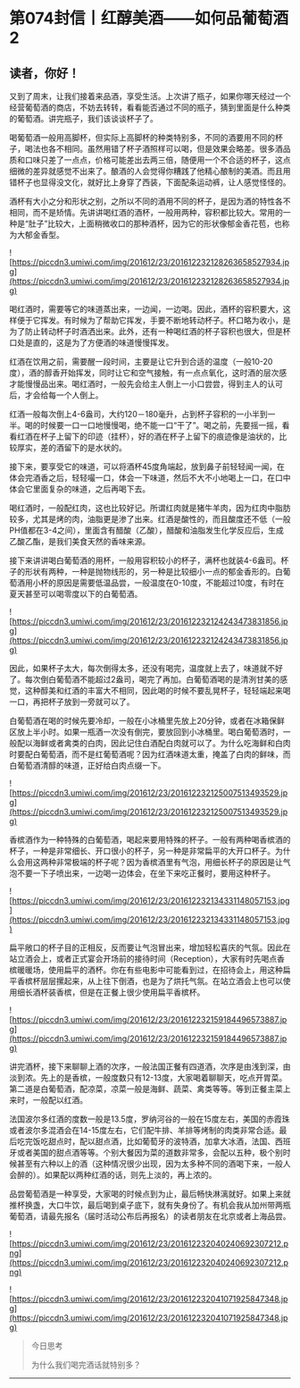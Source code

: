 # 第074封信丨红醇美酒——如何品葡萄酒2

## 读者，你好！

又到了周末，让我们接着来品酒，享受生活。上次讲了瓶子，如果你哪天经过一个经营葡萄酒的商店，不妨去转转，看看能否通过不同的瓶子，猜到里面是什么种类的葡萄酒。讲完瓶子，我们该谈谈杯子了。

喝葡萄酒一般用高脚杯，但实际上高脚杯的种类特别多，不同的酒要用不同的杯子，喝法也各不相同。虽然用错了杯子酒照样可以喝，但是效果会略差。很多酒品质和口味只差了一点点，价格可能差出去两三倍，随便用一个不合适的杯子，这点细微的差异就感觉不出来了。酿酒的人会觉得你糟践了他精心酿制的美酒。而且用错杯子也显得没文化，就好比上身穿了西装，下面配条运动裤，让人感觉怪怪的。

酒杯有大小之分和形状之别，之所以不同的酒用不同的杯子，是因为酒的特性各不相同，而不是矫情。先讲讲喝红酒的酒杯，一般用两种，容积都比较大。常用的一种是“肚子”比较大，上面稍微收口的那种酒杯，因为它的形状像郁金香花苞，也称为大郁金香型。

![https://piccdn3.umiwi.com/img/201612/23/201612232128263658527934.jpg](https://piccdn3.umiwi.com/img/201612/23/201612232128263658527934.jpg)

喝红酒时，需要等它的味道蒸出来，一边闻，一边喝。因此，酒杯的容积要大，这样便于它挥发。有时候为了帮助它挥发，手要不断地转动杯子。杯口略为收小，是为了防止转动杯子时酒洒出来。此外，还有一种喝红酒的杯子容积也很大，但是杯口处是直的，这是为了方便酒的味道慢慢挥发。

红酒在饮用之前，需要醒一段时间，主要是让它升到合适的温度（一般10-20度），酒的醇香开始挥发，同时让它和空气接触，有一点点氧化，这时酒的层次感才能慢慢品出来。喝红酒时，一般先会给主人倒上一小口尝尝，得到主人的认可后，才会给每一个人倒上。

红酒一般每次倒上4-6盎司，大约120－180毫升，占到杯子容积的一小半到一半。喝的时候要一口一口地慢慢喝，绝不能一口“干了”。喝之前，先要摇一摇，看看红酒在杯子上留下的印迹（挂杯），好的酒在杯子上留下的痕迹像是油状的，比较厚实，差的酒留下的是水状的。

接下来，要享受它的味道，可以将酒杯45度角端起，放到鼻子前轻轻闻一闻，在体会完酒香之后，轻轻嘬一口，体会一下味道，然后不大不小地喝上一口，在口中体会它里面复杂的味道，之后再喝下去。

喝红酒时，一般配红肉，这也比较好记。所谓红肉就是猪牛羊肉，因为红肉中脂肪较多，尤其是烤的肉，油脂更是渗了出来。红酒是酸性的，而且酸度还不低（一般PH值都在3-4之间），里面含有醋酸（乙酸），醋酸和油脂发生化学反应后，生成乙酸乙酯，是我们美食天然的香味来源。

接下来讲讲喝白葡萄酒的用杯，一般用容积较小的杯子，满杯也就装4-6盎司。杯子的形状有两种，一种是抛物线形的，另一种是比较细小一点的郁金香形的。白葡萄酒用小杯的原因是需要低温品尝，一般温度在0-10度，不能超过10度，有时在夏天甚至可以喝零度以下的白葡萄酒。

![https://piccdn3.umiwi.com/img/201612/23/201612232124243473831856.jpg](https://piccdn3.umiwi.com/img/201612/23/201612232124243473831856.jpg)

因此，如果杯子太大，每次倒得太多，还没有喝完，温度就上去了，味道就不好了。每次倒白葡萄酒不能超过2盎司，喝完了再加。白葡萄酒喝的是清洌甘美的感觉，这种醇美和红酒的丰富大不相同，因此喝的时候不要乱晃杯子，轻轻端起来喝一口，再把杯子放到一旁就可以了。

白葡萄酒在喝的时候先要冷却，一般在小冰桶里先放上20分钟，或者在冰箱保鲜区放上半小时。如果一瓶酒一次没有倒完，要放回到小冰桶里。喝白葡萄酒时，一般配以海鲜或者禽类的白肉，因此记住白酒配白肉就可以了。为什么吃海鲜和白肉时要配白葡萄酒，而不是红葡萄酒呢？因为红酒味道太重，掩盖了白肉的鲜味，而白葡萄酒清醇的味道，正好给白肉点缀一下。

![https://piccdn3.umiwi.com/img/201612/23/201612232125007513493529.jpg](https://piccdn3.umiwi.com/img/201612/23/201612232125007513493529.jpg)

香槟酒作为一种特殊的白葡萄酒，喝起来要用特殊的杯子。一般有两种喝香槟酒的杯子，一种是非常细长、开口很小的杯子，另一种是非常扁平的大开口杯子。为什么会用这两种非常极端的杯子呢？因为香槟酒里有气泡，用细长杯子的原因是让气泡不要一下子喷出来，一边喝一边体会，在坐下来吃正餐时，要用这种杯子。

![https://piccdn3.umiwi.com/img/201612/23/201612232134331148057153.jpg](https://piccdn3.umiwi.com/img/201612/23/201612232134331148057153.jpg)

扁平敞口的杯子目的正相反，反而要让气泡冒出来，增加轻松喜庆的气氛。因此在站立酒会上，或者正式宴会开场前的接待时间（Reception），大家有时先喝点香槟暖暖场，使用扁平的酒杯。你在有些电影中可能看到过，在招待会上，用这种扁平香槟杯层层摞起来，从上往下倒酒，也是为了烘托气氛。在站立酒会上也可以使用细长酒杯装香槟，但是在正餐上很少使用扁平香槟杯。

![https://piccdn3.umiwi.com/img/201612/23/201612232159184496573887.jpg](https://piccdn3.umiwi.com/img/201612/23/201612232159184496573887.jpg)

讲完酒杯，接下来聊聊上酒的次序，一般法国正餐有四道酒，次序是由浅到深，由淡到浓。先上的是香槟，一般度数只有12-13度，大家喝着聊聊天，吃点开胃菜。第二道是白葡萄酒，配凉菜，凉菜一般是海鲜、蔬菜、禽类等等。等到正餐主菜上来时，一般配以红酒。

法国波尔多红酒的度数一般是13.5度，罗纳河谷的一般在15度左右，美国的赤霞珠或者波尔多混酒会在14-15度左右，它们配牛排、羊排等烤制的肉类非常合适。最后吃完饭吃甜点时，配以甜点酒，比如葡萄牙的波特酒，加拿大冰酒，法国、西班牙或者美国的甜点酒等等。个别大餐因为菜的道数非常多，会配以五种，极个别时候甚至有六种以上的酒（这种情况很少出现，因为太多种不同的酒喝下来，一般人会醉的）。如果配以两种红酒的话，则先上淡的，再上浓的。

品尝葡萄酒是一种享受，大家喝的时候点到为止，最后畅快淋漓就好。如果上来就推杯换盏，大口牛饮，最后喝到桌子底下，就有失身份了。有机会我从加州带两瓶葡萄酒，请最先报名（届时活动公布后再报名）的读者朋友在北京或者上海品尝。

![https://piccdn3.umiwi.com/img/201612/23/201612232040240692307212.png](https://piccdn3.umiwi.com/img/201612/23/201612232040240692307212.png)

![https://piccdn3.umiwi.com/img/201612/23/201612232041071925847348.jpg](https://piccdn3.umiwi.com/img/201612/23/201612232041071925847348.jpg)

> 今日思考
> 
> 为什么我们喝完酒话就特别多？

---
